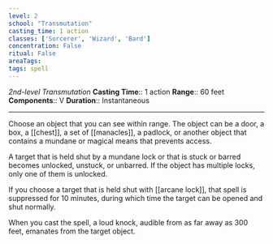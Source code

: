 ```yaml
---
level: 2
school: "Transmutation"
casting_time: 1 action
classes: ['Sorcerer', 'Wizard', 'Bard']
concentration: False
ritual: False
areaTags: 
tags: spell
---
```


_2nd-level Transmutation_
**Casting Time**:: 1 action
**Range**:: 60 feet
**Components**:: V
**Duration**:: Instantaneous

---

Choose an object that you can see within range. The object can be a door, a box, a [[chest]], a set of [[manacles]], a padlock, or another object that contains a mundane or magical means that prevents access.

A target that is held shut by a mundane lock or that is stuck or barred becomes unlocked, unstuck, or unbarred. If the object has multiple locks, only one of them is unlocked.

If you choose a target that is held shut with [[arcane lock]], that spell is suppressed for 10 minutes, during which time the target can be opened and shut normally.

When you cast the spell, a loud knock, audible from as far away as 300 feet, emanates from the target object.



